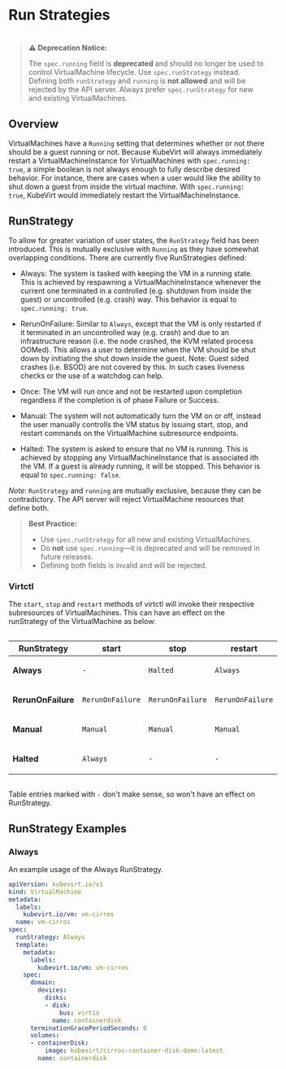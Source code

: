 # Run Strategies
#
> **⚠️ Deprecation Notice:**
> 
> The `spec.running` field is **deprecated** and should no longer be used to control VirtualMachine lifecycle. Use `spec.runStrategy` instead. Defining both `runStrategy` and `running` is **not allowed** and will be rejected by the API server. Always prefer `spec.runStrategy` for new and existing VirtualMachines.

## Overview

VirtualMachines have a `Running` setting that determines whether or not
there should be a guest running or not. Because KubeVirt will always
immediately restart a VirtualMachineInstance for VirtualMachines with
`spec.running: true`, a simple boolean is not always enough to fully
describe desired behavior. For instance, there are cases when a user
would like the ability to shut down a guest from inside the virtual
machine. With `spec.running: true`, KubeVirt would immediately restart
the VirtualMachineInstance.

## RunStrategy

To allow for greater variation of user states, the `RunStrategy` field
has been introduced. This is mutually exclusive with `Running` as they
have somewhat overlapping conditions. There are currently five
RunStrategies defined:

-   Always: The system is tasked with keeping the VM in a running
    state.
    This is achieved by respawning a VirtualMachineInstance whenever
    the current one terminated in a controlled (e.g. shutdown from
    inside the guest) or uncontrolled (e.g. crash) way.
    This behavior is equal to `spec.running: true`.

-   RerunOnFailure: Similar to `Always`, except that the VM is only
    restarted if it terminated in an uncontrolled way (e.g. crash)
    and due to an infrastructure reason (i.e. the node crashed,
    the KVM related process OOMed).
    This allows a user to determine when the VM should be shut down
    by initiating the shut down inside the guest.
    Note: Guest sided crashes (i.e. BSOD) are not covered by this.
    In such cases liveness checks or the use of a watchdog can help.

-   Once: The VM will run once and not be restarted upon completion
    regardless if the completion is of phase Failure or Success.

-   Manual: The system will not automatically turn the VM on or off,
    instead the user manually controlls the VM status by issuing
    start, stop, and restart commands on the VirtualMachine
    subresource endpoints.

-   Halted: The system is asked to ensure that no VM is running.
    This is achieved by stopping any VirtualMachineInstance that is
    associated ith the VM. If a guest is already running, it will be
    stopped.
    This behavior is equal to `spec.running: false`.

*Note*: `RunStrategy` and `running` are mutually exclusive, because
they can be contradictory. The API server will reject VirtualMachine
resources that define both.

> **Best Practice:**
> - Use `spec.runStrategy` for all new and existing VirtualMachines.
> - Do **not** use `spec.running`—it is deprecated and will be removed in future releases.
> - Defining both fields is invalid and will be rejected.

### Virtctl

The `start`, `stop` and `restart` methods of virtctl will invoke their
respective subresources of VirtualMachines. This can have an effect on
the runStrategy of the VirtualMachine as below:

<table style="width: 100% ; display: inline-table">
<colgroup>
<col style="width: 25%" />
<col style="width: 25%" />
<col style="width: 25%" />
<col style="width: 25%" />
</colgroup>
<thead>
<tr class="header">
<th>RunStrategy</th>
<th>start</th>
<th>stop</th>
<th>restart</th>
</tr>
</thead>
<tbody>
<tr class="odd">
<td><p><strong>Always</strong></p></td>
<td><p><code>-</code></p></td>
<td><p><code>Halted</code></p></td>
<td><p><code>Always</code></p></td>
</tr>
<tr class="even">
<td><p><strong>RerunOnFailure</strong></p></td>
<td><p><code>RerunOnFailure</code></p></td>
<td><p><code>RerunOnFailure</code></p></td>
<td><p><code>RerunOnFailure</code></p></td>
</tr>
<tr class="odd">
<td><p><strong>Manual</strong></p></td>
<td><p><code>Manual</code></p></td>
<td><p><code>Manual</code></p></td>
<td><p><code>Manual</code></p></td>
</tr>
<tr class="even">
<td><p><strong>Halted</strong></p></td>
<td><p><code>Always</code></p></td>
<td><p><code>-</code></p></td>
<td><p><code>-</code></p></td>
</tr>
</tbody>
</table>

Table entries marked with `-` don't make sense, so won't have an effect
on RunStrategy.

## RunStrategy Examples

### Always

An example usage of the Always RunStrategy.

```yaml
apiVersion: kubevirt.io/v1
kind: VirtualMachine
metadata:
  labels:
    kubevirt.io/vm: vm-cirros
  name: vm-cirros
spec:
  runStrategy: Always
  template:
    metadata:
      labels:
        kubevirt.io/vm: vm-cirros
    spec:
      domain:
        devices:
          disks:
          - disk:
              bus: virtio
            name: containerdisk
      terminationGracePeriodSeconds: 0
      volumes:
      - containerDisk:
          image: kubevirt/cirros-container-disk-demo:latest
        name: containerdisk
```
